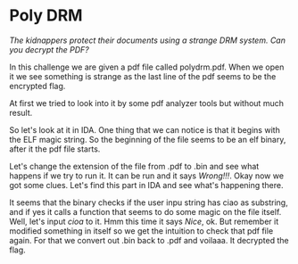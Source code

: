 # Poly DRM 

*The kidnappers protect their documents using a strange DRM system. Can you decrypt the PDF?*

In this challenge we are given a pdf file called polydrm.pdf. When we open it we see something is strange as the last line of the pdf seems to be the encrypted flag. 

At first we tried to look into it by some pdf analyzer tools but without much result.

So let's look at it in IDA. One thing that we can notice is that it begins with the ELF magic string. So the beginning of the file seems to be an elf binary, after it the pdf file starts. 

Let's change the extension of the file from .pdf to .bin and see what happens if we try to run it. It can be run and it says *Wrong!!!*. Okay now we got some clues. Let's find this part in IDA and see what's happening there.

It seems that the binary checks if the user inpu string has ciao as substring, and if yes it calls a function that seems to do some magic on the file itself. Well, let's input *cioa* to it. Hmm this time it says *Nice*, ok. But remember it modified something in itself so we get the intuition to check that pdf file again. For that we convert out .bin back to .pdf and voilaaa. It decrypted the flag.
